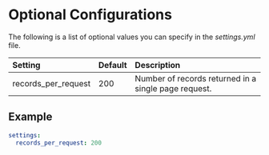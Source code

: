 # Optional Configurations

The following is a list of optional values you can specify in the *settings.yml* file.

| Setting             | Default | Description                                            |
| :------------------ | :------ | :----------------------------------------------------- |
| records_per_request | 200     | Number of records returned in a single page request.   |

## Example

``` yaml
settings:
  records_per_request: 200
```